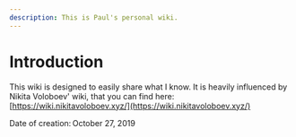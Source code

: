 ```yaml
---
description: This is Paul's personal wiki.
---
```


# Introduction

This wiki is designed to easily share what I know. It is heavily influenced by Nikita Voloboev' wiki, that you can find here: [https://wiki.nikitavoloboev.xyz/](https://wiki.nikitavoloboev.xyz/)

Date of creation: October 27, 2019

